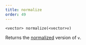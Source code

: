 ```yaml
---
title: normalize
order: 49
---
```

`<vector> normalize(<vector>v)`

Returns the [normalized](http://en.wikipedia.org/wiki/Unit_vector) version of `v`.
